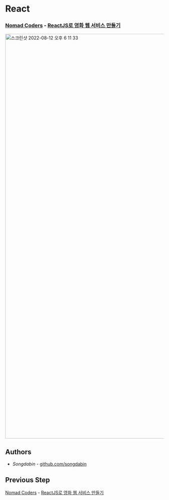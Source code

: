 # React

### [Nomad Coders](https://nomadcoders.co/) - [ReactJS로 영화 웹 서비스 만들기](https://nomadcoders.co/react-for-beginners)

[<img width="1286" alt="스크린샷 2022-08-12 오후 6 11 33" src="https://user-images.githubusercontent.com/82192898/184323412-dfda3c28-06ca-4b55-9d8e-976adbfe4516.png">](https://nomadcoders.co/react-for-beginners)

## Authors

  - *Songdabin* -
    [github.com/songdabin](https://github.com/songdabin)

## Previous Step
[Nomad Coders](https://nomadcoders.co/javascript-for-beginners) - [ReactJS로 영화 웹 서비스 만들기](https://github.com/songdabin/JS)
